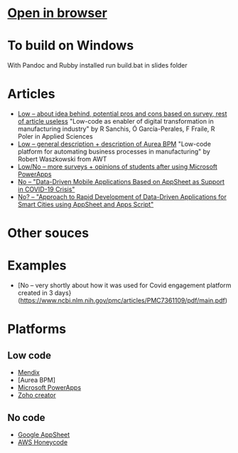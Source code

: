 # [Open in browser](https://baciejowski.github.io/LowNoCode/slides/)

# To build on Windows
With Pandoc and Rubby installed run build.bat in slides folder

# Articles
- [Low – about idea behind, potential pros and cons based on survey, rest of article useless](https://www.mdpi.com/2076-3417/10/1/12/pdf) "Low-code as enabler of digital transformation in manufacturing industry" by R Sanchis, Ó García-Perales, F Fraile, R Poler in Applied Sciences
- [Low – general description + description of Aurea BPM](https://www.researchgate.net/profile/Robert-Waszkowski/publication/337004713_Low-code_platform_for_automating_business_processes_in_manufacturing/links/5ddb8c79458515dc2f4b7ea5/Low-code-platform-for-automating-business-processes-in-manufacturing.pdf) "Low-code platform for automating business processes in manufacturing" by Robert Waszkowski from AWT
- [Low/No – more surveys + opinions of students after using Microsoft PowerApps](https://www.proquest.com/docview/2531366275?pq-origsite=gscholar&fromopenview=true)
- [No  – "Data-Driven Mobile Applications Based on AppSheet as Support in COVID-19 Crisis"](https://www.researchgate.net/profile/Nenad-Petrovic/publication/343678867_Data-Driven_Mobile_Applications_Based_on_AppSheet_as_Support_in_COVID-19_Crisis/links/5f5361d392851c250b929642/Data-Driven-Mobile-Applications-Based-on-AppSheet-as-Support-in-COVID-19-Crisis.pdf)
- [No? – "Approach to Rapid Development of Data-Driven Applications for Smart Cities using AppSheet and Apps Script"](https://www.researchgate.net/profile/Nenad-Petrovic/publication/344572555_Approach_to_Rapid_Development_of_Data-Driven_Applications_for_Smart_Cities_using_AppSheet_and_Apps_Script/links/5f89cd1b458515b7cf851765/Approach-to-Rapid-Development-of-Data-Driven-Applications-for-Smart-Cities-using-AppSheet-and-Apps-Script.pdf)

# Other souces


# Examples
- [No  – very shortly about how it was used for Covid engagement platform created in 3 days}(https://www.ncbi.nlm.nih.gov/pmc/articles/PMC7361109/pdf/main.pdf)

# Platforms
## Low code
- [Mendix](https://www.mendix.com/)
- [Aurea BPM]
- [Microsoft PowerApps](https://powerapps.microsoft.com/en-us/)
- [Zoho creator](https://www.zoho.com/creator/)
## No code
- [Google AppSheet](https://about.appsheet.com/home/)
- [AWS Honeycode](https://www.honeycode.aws/)